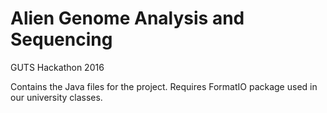 # Alien Genome Analysis and Sequencing
GUTS Hackathon 2016

Contains the Java files for the project.
Requires FormatIO package used in our university classes.

